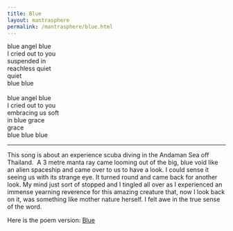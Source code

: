 ```yaml
---    
title: Blue    
layout: mantrasphere    
permalink: /mantrasphere/blue.html
---    
```

    
blue angel blue  
I cried out to you  
suspended in  
reachless quiet  
quiet  
blue blue  
   
blue angel blue  
I cried out to you  
embracing us soft  
in blue grace  
grace  
blue blue blue  


***  
This song is about an experience scuba diving in the 
Andaman Sea off Thailand.  
A 3 metre manta ray came looming out of the big, 
blue void like an alien spaceship and came over to us to 
have a look.
I could sense it seeing us with its strange eye.
It turned round and came back for another look.
My mind just sort of stopped and I tingled all over as I 
experienced an immense yearning reverence for this 
amazing creature that, now I look back on it, 
was something like mother nature herself.
I felt awe in the true sense of the word.

Here is the poem version: [Blue](/sun/blue.html)
